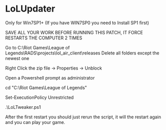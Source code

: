 LoLUpdater
==========
Only for Win7SP1+ (If you have WIN7SP0 you need to Install SP1 first)

SAVE ALL YOUR WORK BEFORE RUNNING THIS PATCH, IT FORCE RESTARTS THE COMPUTER 2 TIMES

Go to C:\Riot Games\League of Legends\RADS\projects\lol_air_client\releases
Delete all folders except the newest one

Right Click the zip file -> Properties -> Unblock

Open a Powershell prompt as administrator

cd "C:\Riot Games\League of Legends"

Set-ExecutionPolicy Unrestricted

.\LoLTweaker.ps1

After the first restart you should just rerun the script, it will the restart again and you can play your game.
